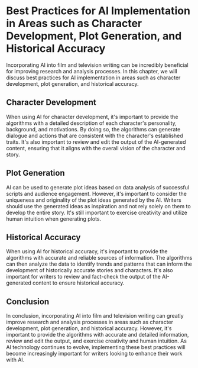 Best Practices for AI Implementation in Areas such as Character Development, Plot Generation, and Historical Accuracy
===================================================================================================================================================================================

Incorporating AI into film and television writing can be incredibly beneficial for improving research and analysis processes. In this chapter, we will discuss best practices for AI implementation in areas such as character development, plot generation, and historical accuracy.

Character Development
---------------------

When using AI for character development, it's important to provide the algorithms with a detailed description of each character's personality, background, and motivations. By doing so, the algorithms can generate dialogue and actions that are consistent with the character's established traits. It's also important to review and edit the output of the AI-generated content, ensuring that it aligns with the overall vision of the character and story.

Plot Generation
---------------

AI can be used to generate plot ideas based on data analysis of successful scripts and audience engagement. However, it's important to consider the uniqueness and originality of the plot ideas generated by the AI. Writers should use the generated ideas as inspiration and not rely solely on them to develop the entire story. It's still important to exercise creativity and utilize human intuition when generating plots.

Historical Accuracy
-------------------

When using AI for historical accuracy, it's important to provide the algorithms with accurate and reliable sources of information. The algorithms can then analyze the data to identify trends and patterns that can inform the development of historically accurate stories and characters. It's also important for writers to review and fact-check the output of the AI-generated content to ensure historical accuracy.

Conclusion
----------

In conclusion, incorporating AI into film and television writing can greatly improve research and analysis processes in areas such as character development, plot generation, and historical accuracy. However, it's important to provide the algorithms with accurate and detailed information, review and edit the output, and exercise creativity and human intuition. As AI technology continues to evolve, implementing these best practices will become increasingly important for writers looking to enhance their work with AI.
